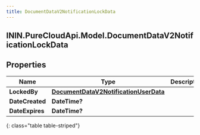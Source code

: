 ```yaml
---
title: DocumentDataV2NotificationLockData
---
```

## ININ.PureCloudApi.Model.DocumentDataV2NotificationLockData

## Properties

|Name | Type | Description | Notes|
|------------ | ------------- | ------------- | -------------|
| **LockedBy** | [**DocumentDataV2NotificationUserData**](DocumentDataV2NotificationUserData.html) |  | [optional] |
| **DateCreated** | **DateTime?** |  | [optional] |
| **DateExpires** | **DateTime?** |  | [optional] |
{: class="table table-striped"}


